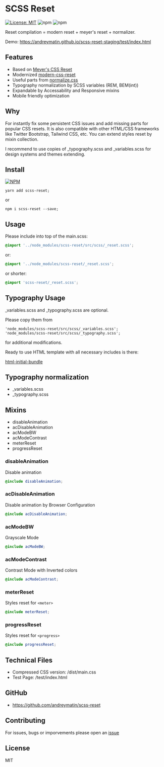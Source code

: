 # SCSS Reset

[![License: MIT](https://img.shields.io/badge/License-MIT-blue.svg)](https://opensource.org/licenses/MIT)
![npm](https://img.shields.io/npm/v/scss-reset?color=%23cb0000)
![npm](https://img.shields.io/npm/dw/scss-reset)

Reset compilation = modern reset + meyer's reset + normalizer.

Demo: https://andreymatin.github.io/scss-reset-staging/test/index.html

## Features

- Based on [Meyer's CSS Reset](https://meyerweb.com/eric/tools/css/reset/)
- Modernized [modern-css-reset](https://github.com/hankchizljaw/modern-css-reset)
- Useful parts from [normalize.css](https://necolas.github.io/normalize.css/)
- Typography normalization by SCSS variables (REM, BEM(int))
- Expandable by Accessability and Responsive mixins
- Mobile friendly optimization

## Why

For instantly fix some persistent CSS issues and add missing parts for popular CSS resets.
It is also compatible with other HTML/CSS frameworks like Twitter Bootstrap, Tailwind CSS, etc.
You can extend styles reset by mixin collection.

I recommend to use copies of _typography.scss and _variables.scss for design systems and themes extending.

## Install

[![NPM](https://nodei.co/npm/scss-reset.png?compact=true)](https://nodei.co/npm/scss-reset/)


```
yarn add scss-reset;
```

or

```
npm i scss-reset --save;
```


## Usage

Please include into top of the main.scss:


```scss
@import '../node_modules/scss-reset/src/scss/_reset.scss';
```

or:

```scss
@import '../node_modules/scss-reset/_reset.scss';
```

or shorter:

```scss
@import 'scss-reset/_reset.scss';
```

## Typography Usage

_variables.scss and _typography.scss are optional.

Please copy them from

```
'node_modules/scss-reset/src/scss/_variables.scss';
'node_modules/scss-reset/src/scss/_typography.scss';
```

for additional modifications.

Ready to use HTML template with all necessary includes is there:

[html-initial-bundle](https://github.com/andreymatin/html-initial-bundle)


## Typography normalization

- _variables.scss
- _typography.scss

## Mixins

- disableAnimation
- acDisableAnimation
- acModeBW
- acModeContrast
- meterReset
- progressReset


### disableAnimation

Disable animation

```scss
@include disableAnimation;
```

### acDisableAnimation

Disable animation by Browser Configuration

```scss
@include acDisableAnimation;
```

### acModeBW

Grayscale Mode

```scss
@include acModeBW;
```

### acModeContrast

Contrast Mode with Inverted colors

```scss
@include acModeContrast;
```

### meterReset

Styles reset for ```<meter>```

```scss
@include meterReset;
```

### progressReset

Styles reset for ```<progress>```

```scss
@include progressReset;
```


## Technical Files

- Compressed CSS version: /dist/main.css
- Test Page: /test/index.html

## GitHub

- https://github.com/andreymatin/scss-reset

## Contributing

For issues, bugs or imporvements please open an [issue](https://github.com/andreymatin/scss-reset/issues/new)


## License

MIT
